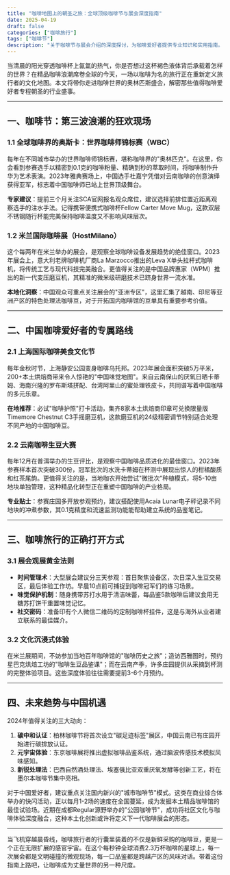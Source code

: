 ```yaml
---
title: "咖啡地图上的朝圣之旅：全球顶级咖啡节与展会深度指南"
date: 2025-04-19
draft: false
categories: ["咖啡旅行"]
tags: ["咖啡节"]
description: "关于咖啡节与展会介绍的深度探讨，为咖啡爱好者提供专业知识和实用指南。"
---
```


当清晨的阳光穿透咖啡杯上氤氲的热气，你是否想过这杯褐色液体背后承载着怎样的世界？在精品咖啡浪潮席卷全球的今天，一场以咖啡为名的旅行正在重新定义旅行者的文化地图。本文将带你走进咖啡世界的奥林匹斯盛会，解密那些值得咖啡爱好者专程朝圣的行业盛事。

---

## 一、咖啡节：第三波浪潮的狂欢现场

### 1.1 全球咖啡界的奥斯卡：世界咖啡师锦标赛（WBC）
每年在不同城市举办的世界咖啡师锦标赛，堪称咖啡界的"奥林匹克"。在这里，你会看到参赛选手以精密到0.1克的咖啡粉量、精确到秒的萃取时间，将咖啡制作升华为艺术表演。2023年雅典赛场上，中国选手杜嘉宁凭借对云南咖啡的创意演绎获得亚军，标志着中国咖啡师已站上世界顶级舞台。

**专家建议**：提前三个月关注SCA官网报名观众席位，建议选择前排位置近距离观察选手的注水手法。记得携带便携式咖啡杯Fellow Carter Move Mug，这款双层不锈钢随行杯能完美保持咖啡温度又不影响风味层次。

### 1.2 米兰国际咖啡展（HostMilano）
这个每两年在米兰举办的展会，是观察全球咖啡设备发展趋势的绝佳窗口。2023年展会上，意大利老牌咖啡机厂商La Marzocco推出的Leva X单头拉杆式咖啡机，将传统工艺与现代科技完美融合。更值得关注的是中国品牌惠家（WPM）推出的新一代变压磨豆机，其精准的微米级研磨技术已跻身世界一流水准。

**本地化洞察**：中国观众可重点关注展会的"亚洲专区"，这里汇集了越南、印尼等亚洲产区的特色处理法咖啡豆，对于开拓国内咖啡馆的豆单具有重要参考价值。

---

## 二、中国咖啡爱好者的专属路线

### 2.1 上海国际咖啡美食文化节
每年金秋时节，上海静安公园变身咖啡乌托邦。2023年展会面积突破5万平米，200+本土烘焙商带来令人惊艳的"中国味觉地图"。来自云南保山的厌氧日晒卡蒂姆、海南兴隆的罗布斯塔拼配、台湾阿里山的蜜处理铁皮卡，共同谱写着中国咖啡的多元乐章。

**在地推荐**：必试"咖啡护照"打卡活动，集齐8家本土烘焙商印章可兑换限量版Timemore Chestnut C3手摇磨豆机，这款磨豆机的24级精密调节特别适合处理不同产地的中国咖啡豆。

### 2.2 云南咖啡生豆大赛
每年12月在普洱举办的生豆评比，是观察中国咖啡品质进化的最佳窗口。2023年参赛样本首次突破300份，冠军批次的水洗卡蒂姆在杯测中展现出惊人的柑橘酸质和红茶尾韵。更值得关注的是，当地咖农开始尝试"微批次"种植模式，将5-10亩地块单独管理，这种精品化转型正在重塑中国咖啡的产业格局。

**专业贴士**：参赛庄园多开放参观预约，建议搭配使用Acaia Lunar电子秤记录不同地块的冲煮参数，其0.1克精度和流速监测功能能帮助建立系统的品鉴笔记。

---

## 三、咖啡旅行的正确打开方式

### 3.1 展会观展黄金法则
- **时间管理术**：大型展会建议分三天参观：首日聚焦设备区，次日深入生豆交易区，最后体验工作坊。早晨10点前可捕捉到咖啡冠军们的练习场景。
- **味觉保护机制**：随身携带苏打水用于清洁味蕾，每品鉴5款咖啡后建议食用无糖苏打饼干重置味觉记忆。
- **社交密码**：准备印有个人微信二维码的定制咖啡杯挂件，这是与海外从业者建立联系的最佳媒介。

### 3.2 文化沉浸式体验
在米兰展期间，不妨参加当地百年咖啡馆的"咖啡历史之旅"；造访西雅图时，预约星巴克烘焙工坊的"咖啡生豆品鉴课"；而在云南产季，许多庄园提供从采摘到杯测的完整体验项目。这些深度体验往往需要提前3-6个月预约。

---

## 四、未来趋势与中国机遇

2024年值得关注的三大动向：
1. **碳中和认证**：柏林咖啡节将首次设立"碳足迹标签"展区，中国云南已有庄园开始进行碳排放认证。
2. **元宇宙体验**：东京咖啡展将推出虚拟咖啡品鉴系统，通过脑波传感技术模拟风味感知。
3. **新锐处理法**：巴西自然酒处理法、埃塞俄比亚双重厌氧发酵等创新工艺，将在墨尔本咖啡节集中亮相。

对于中国爱好者，建议重点关注国内新兴的"城市咖啡节"模式。这类在商业综合体举办的快闪活动，正以每月1-2场的速度在全国蔓延，成为发掘本土精品咖啡馆的最佳试验场。近期在成都Regular源野举办的"公园咖啡节"，成功将社区文化与咖啡体验深度融合，这种本土化创新或许将定义下一代咖啡展会的形态。

---

当飞机穿越晨昏线，咖啡旅行者的行囊里装着的不仅是新鲜采购的咖啡豆，更是一个正在无限扩展的感官宇宙。在这个每秒钟全球消费2.3万杯咖啡的星球上，每一次展会都是文明碰撞的微观现场，每一口品鉴都是跨越产区的风味对话。带着这份指南上路吧，让咖啡成为丈量世界的另一种尺度。